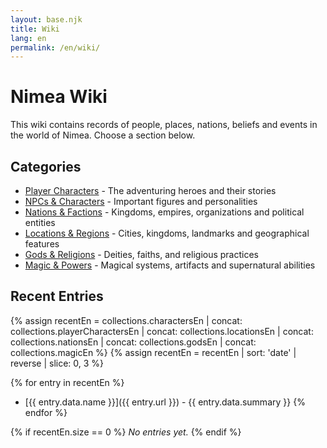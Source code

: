 ```yaml
---
layout: base.njk
title: Wiki
lang: en
permalink: /en/wiki/
---
```


# Nimea Wiki

This wiki contains records of people, places, nations, beliefs and events in the world of Nimea. Choose a section below.

## Categories

* [Player Characters](/en/wiki/player-characters/) - The adventuring heroes and their stories
* [NPCs & Characters](/en/wiki/characters/) - Important figures and personalities
* [Nations & Factions](/en/wiki/nations-factions/) - Kingdoms, empires, organizations and political entities
* [Locations & Regions](/en/wiki/locations-regions/) - Cities, kingdoms, landmarks and geographical features
* [Gods & Religions](/en/wiki/gods-religions/) - Deities, faiths, and religious practices
* [Magic & Powers](/en/wiki/magic-powers/) - Magical systems, artifacts and supernatural abilities
## Recent Entries

{% assign recentEn = collections.charactersEn
	| concat: collections.playerCharactersEn
	| concat: collections.locationsEn
	| concat: collections.nationsEn
	| concat: collections.godsEn
	| concat: collections.magicEn %}
{% assign recentEn = recentEn | sort: 'date' | reverse | slice: 0, 3 %}

{% for entry in recentEn %}
* [{{ entry.data.name }}]({{ entry.url }}) - {{ entry.data.summary }}
{% endfor %}

{% if recentEn.size == 0 %}
*No entries yet.*
{% endif %}